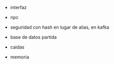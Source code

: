 - interfaz
- npc

- seguridad con hash en lugar de alias, en kafka
- base de datos partida
- caidas

- memoria